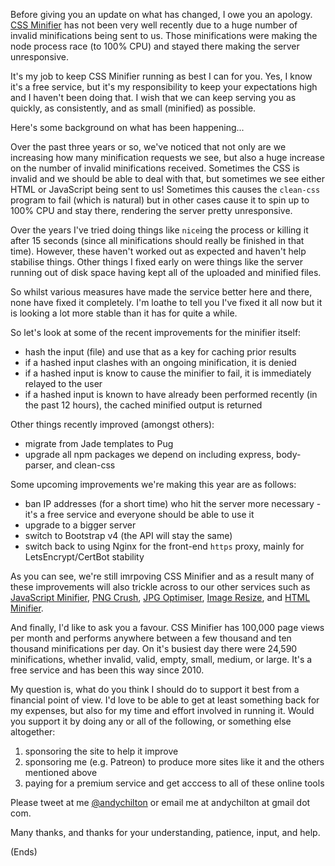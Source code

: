 Before giving you an update on what has changed, I owe you an apology. [CSS Minifier](https://cssminifier.com) has not
been very well recently due to a huge number of invalid minifications being sent to us. Those minifications were making
the node process race (to 100% CPU) and stayed there making the server unresponsive.

It's my job to keep CSS Minifier running as best I can for you. Yes, I know it's a free service, but it's my
responsibility to keep your expectations high and I haven't been doing that. I wish that we can keep serving you as
quickly, as consistently, and as small (minified) as possible.

Here's some background on what has been happening...

Over the past three years or so, we've noticed that not only are we increasing how many minification requests we see,
but also a huge increase on the number of invalid minifications received. Sometimes the CSS is invalid and we should be
able to deal with that, but sometimes we see either HTML or JavaScript being sent to us! Sometimes this causes the
`clean-css` program to fail (which is natural) but in other cases cause it to spin up to 100% CPU and stay there,
rendering the server pretty unresponsive.

Over the years I've tried doing things like `nice`ing the process or killing it after 15 seconds (since all
minifications should really be finished in that time). However, these haven't worked out as expected and haven't help
stabilise things. Other things I fixed early on were things like the server running out of disk space having kept all
of the uploaded and minified files.

So whilst various measures have made the service better here and there, none have fixed it completely. I'm loathe to
tell you I've fixed it all now but it is looking a lot more stable than it has for quite a while.

So let's look at some of the recent improvements for the minifier itself:

* hash the input (file) and use that as a key for caching prior results
* if a hashed input clashes with an ongoing minification, it is denied
* if a hashed input is know to cause the minifier to fail, it is immediately relayed to the user
* if a hashed input is known to have already been performed recently (in the past 12 hours), the cached minified output is returned

Other things recently improved (amongst others):

* migrate from Jade templates to Pug
* upgrade all npm packages we depend on including express, body-parser, and clean-css

Some upcoming improvements we're making this year are as follows:

* ban IP addresses (for a short time) who hit the server more necessary - it's a free service and everyone should be
  able to use it
* upgrade to a bigger server
* switch to Bootstrap v4 (the API will stay the same)
* switch back to using Nginx for the front-end `https` proxy, mainly for LetsEncrypt/CertBot stability

As you can see, we're still imrpoving CSS Minifier and as a result many of these improvements will also trickle across
to our other services such as [JavaScript Minifier](https://javascript-minifier.com/),
[PNG Crush](http://pngcrush.com), [JPG Optimiser](http://jpgoptimiser.com/), [Image Resize](http://img-resize.com/),
and [HTML Minifier](http://html-minifier.com/).

And finally, I'd like to ask you a favour. CSS Minifier has 100,000 page views per month and performs anywhere between
a few thousand and ten thousand minifications per day. On it's busiest day there were 24,590 minifications, whether
invalid, valid, empty, small, medium, or large. It's a free service and has been this way since 2010.

My question is, what do you think I should do to support it best from a financial point of view. I'd love to be able to
get at least something back for my expenses, but also for my time and effort involved in running it. Would you support
it by doing any or all of the following, or something else altogether:

1. sponsoring the site to help it improve
2. sponsoring me (e.g. Patreon) to produce more sites like it and the others mentioned above
3. paying for a premium service and get acccess to all of these online tools

Please tweet at me [@andychilton](https://twitter.com/andychilton) or email me at andychilton at gmail dot com.

Many thanks, and thanks for your understanding, patience, input, and help.

(Ends)
